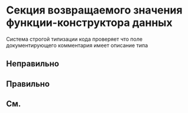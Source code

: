 # Секция возвращаемого значения функции-конструктора данных

Система строгой типизации кода проверяет что поле документирующего комментария имеет описание типа

## Неправильно

## Правильно

## См.

